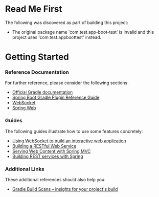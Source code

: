 # Read Me First
The following was discovered as part of building this project:

* The original package name 'com.test.app-boot-test' is invalid and this project uses 'com.test.appboottest' instead.

# Getting Started

### Reference Documentation
For further reference, please consider the following sections:

* [Official Gradle documentation](https://docs.gradle.org)
* [Spring Boot Gradle Plugin Reference Guide](https://docs.spring.io/spring-boot/docs/2.3.0.M1/gradle-plugin/reference/html/)
* [WebSocket](https://docs.spring.io/spring-boot/docs/2.3.0.M1/reference/htmlsingle/#boot-features-websockets)
* [Spring Web](https://docs.spring.io/spring-boot/docs/2.3.0.M1/reference/htmlsingle/#boot-features-developing-web-applications)

### Guides
The following guides illustrate how to use some features concretely:

* [Using WebSocket to build an interactive web application](https://spring.io/guides/gs/messaging-stomp-websocket/)
* [Building a RESTful Web Service](https://spring.io/guides/gs/rest-service/)
* [Serving Web Content with Spring MVC](https://spring.io/guides/gs/serving-web-content/)
* [Building REST services with Spring](https://spring.io/guides/tutorials/bookmarks/)

### Additional Links
These additional references should also help you:

* [Gradle Build Scans – insights for your project's build](https://scans.gradle.com#gradle)

